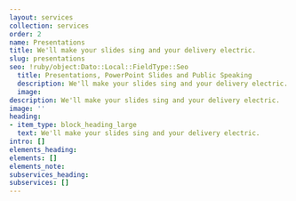 ```yaml
---
layout: services
collection: services
order: 2
name: Presentations
title: We'll make your slides sing and your delivery electric.
slug: presentations
seo: !ruby/object:Dato::Local::FieldType::Seo
  title: Presentations, PowerPoint Slides and Public Speaking
  description: We'll make your slides sing and your delivery electric.
  image: 
description: We'll make your slides sing and your delivery electric.
image: ''
heading:
- item_type: block_heading_large
  text: We'll make your slides sing and your delivery electric.
intro: []
elements_heading: 
elements: []
elements_note: 
subservices_heading: 
subservices: []
---
```


